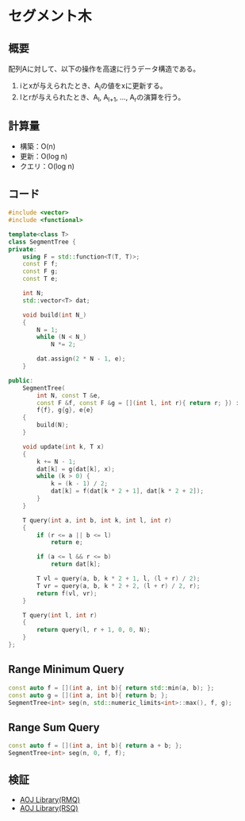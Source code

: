 # セグメント木
## 概要
配列Aに対して、以下の操作を高速に行うデータ構造である。
1. iとxが与えられたとき、A<sub>i</sub>の値をxに更新する。
2. lとrが与えられたとき、A<sub>l</sub>, A<sub>l+1</sub>, ..., A<sub>r</sub>の演算を行う。

## 計算量
- 構築：O(n)
- 更新：O(log n)
- クエリ：O(log n)

## コード
```cpp
#include <vector>
#include <functional>

template<class T>
class SegmentTree {
private:
    using F = std::function<T(T, T)>;
    const F f;
    const F g;
    const T e;

    int N;
    std::vector<T> dat;

    void build(int N_)
    {
        N = 1;
        while (N < N_)
            N *= 2;

        dat.assign(2 * N - 1, e);
    }

public:
    SegmentTree(
        int N, const T &e,
        const F &f, const F &g = [](int l, int r){ return r; }) :
        f{f}, g{g}, e{e}
    {
        build(N);
    }

    void update(int k, T x)
    {
        k += N - 1;
        dat[k] = g(dat[k], x);
        while (k > 0) {
            k = (k - 1) / 2;
            dat[k] = f(dat[k * 2 + 1], dat[k * 2 + 2]);
        }
    }

    T query(int a, int b, int k, int l, int r)
    {
        if (r <= a || b <= l)
            return e;

        if (a <= l && r <= b)
            return dat[k];

        T vl = query(a, b, k * 2 + 1, l, (l + r) / 2);
        T vr = query(a, b, k * 2 + 2, (l + r) / 2, r);
        return f(vl, vr);
    }

    T query(int l, int r)
    {
        return query(l, r + 1, 0, 0, N);
    }
};
```

## Range Minimum Query
```cpp
const auto f = [](int a, int b){ return std::min(a, b); };
const auto g = [](int a, int b){ return b; };
SegmentTree<int> seg(n, std::numeric_limits<int>::max(), f, g);
```

## Range Sum Query
```cpp
const auto f = [](int a, int b){ return a + b; };
SegmentTree<int> seg(n, 0, f, f);
```

## 検証
- [AOJ Library(RMQ)](https://onlinejudge.u-aizu.ac.jp/courses/library/3/DSL/2/DSL_2_A)
- [AOJ Library(RSQ)](https://onlinejudge.u-aizu.ac.jp/courses/library/3/DSL/2/DSL_2_B)